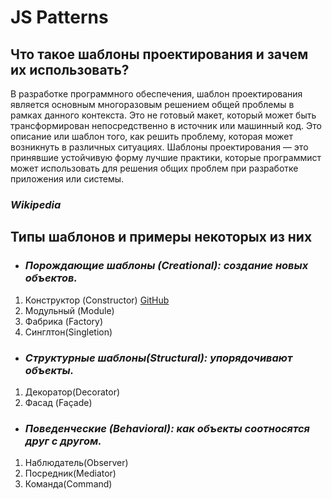 # JS Patterns



## Что такое шаблоны проектирования и зачем их использовать?

В разработке программного обеспечения, шаблон проектирования является основным многоразовым решением общей проблемы в рамках данного контекста. Это не готовый макет, который может быть трансформирован непосредственно в источник или машинный код. Это описание или шаблон того, как решить проблему, которая может возникнуть в различных ситуациях. Шаблоны проектирования — это принявшие устойчивую форму лучшие практики, которые программист может использовать для решения общих проблем при разработке приложения или системы.

### _Wikipedia_

## **Типы шаблонов и примеры некоторых из них**

* ### _Порождающие шаблоны (Creational): создание новых объектов._

1. Конструктор (Constructor) [GitHub](https://github.com/IliaSNK/JS_Patterns/blob/master/1_creational/1_constructor.js)
2. Модульный (Module)
3. Фабрика (Factory)
4. Синглтон(Singletion)

* ### _Структурные шаблоны(Structural): упорядочивают объекты._
1. Декоратор(Decorator)
2. Фасад (Façade)

* ### _Поведенческие (Behavioral): как объекты соотносятся друг с другом._
1. Наблюдатель(Observer)
2. Посредник(Mediator)
3. Команда(Command)
